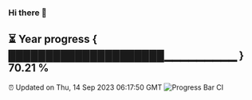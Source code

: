 ### Hi there 👋
⏳ Year progress { █████████████████████▁▁▁▁▁▁▁▁▁ } 70.21 %
---
⏰ Updated on Thu, 14 Sep 2023 06:17:50 GMT
![Progress Bar CI](https://github.com/liununu/liununu/workflows/Progress%20Bar%20CI/badge.svg)
